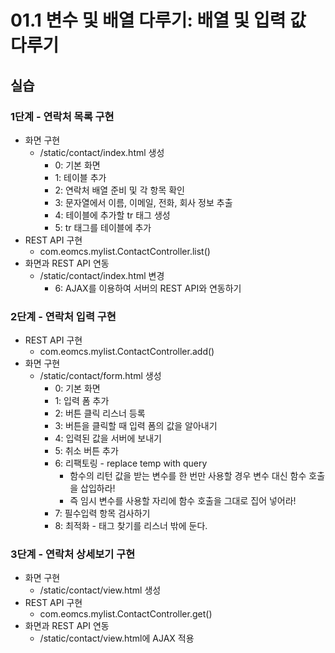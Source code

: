 # 01.1 변수 및 배열 다루기: 배열 및 입력 값 다루기

## 실습

### 1단계 - 연락처 목록 구현

- 화면 구현
  - /static/contact/index.html 생성
    - 0: 기본 화면
    - 1: 테이블 추가
    - 2: 연락처 배열 준비 및 각 항목 확인
    - 3: 문자열에서 이름, 이메일, 전화, 회사 정보 추출
    - 4: 테이블에 추가할 tr 태그 생성
    - 5: tr 태그를 테이블에 추가
- REST API 구현
  - com.eomcs.mylist.ContactController.list()
- 화면과 REST API 연동
  - /static/contact/index.html 변경
    - 6: AJAX를 이용하여 서버의 REST API와 연동하기

### 2단계 - 연락처 입력 구현

- REST API 구현
  - com.eomcs.mylist.ContactController.add()
- 화면 구현
  - /static/contact/form.html 생성
    - 0: 기본 화면
    - 1: 입력 폼 추가
    - 2: 버튼 클릭 리스너 등록
    - 3: 버튼을 클릭할 때 입력 폼의 값을 알아내기
    - 4: 입력된 값을 서버에 보내기
    - 5: 취소 버튼 추가
    - 6: 리팩토링 - replace temp with query
      - 함수의 리턴 값을 받는 변수를 한 번만 사용할 경우 변수 대신 함수 호출을 삽입하라!
      - 즉 임시 변수를 사용할 자리에 함수 호출을 그대로 집어 넣어라!
    - 7: 필수입력 항목 검사하기
    - 8: 최적화 - 태그 찾기를 리스너 밖에 둔다.
    
### 3단계 - 연락처 상세보기 구현

- 화면 구현
  - /static/contact/view.html 생성
- REST API 구현
  - com.eomcs.mylist.ContactController.get()
- 화면과 REST API 연동
  - /static/contact/view.html에 AJAX 적용
